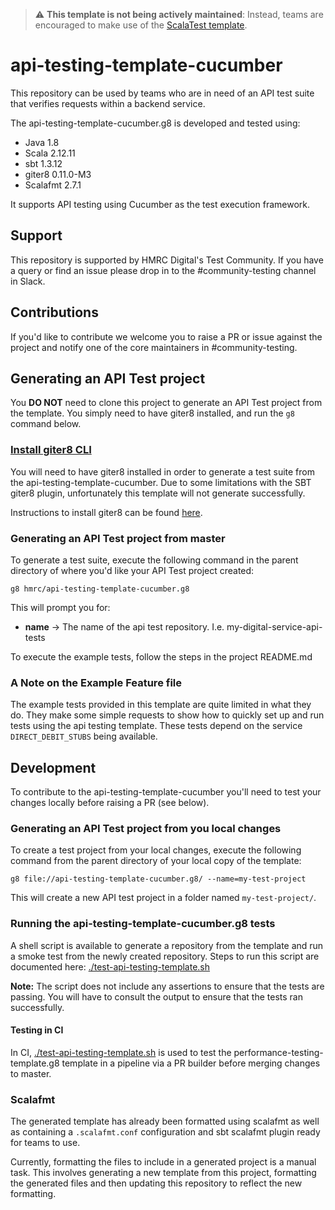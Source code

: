> :warning: **This template is not being actively maintained**: Instead, teams are encouraged to make use of the [ScalaTest template](https://github.com/hmrc/api-testing-template-scalatest.g8).

# api-testing-template-cucumber

This repository can be used by teams who are in need of an API test suite that verifies requests within a backend service. 

The api-testing-template-cucumber.g8 is developed and tested using:
* Java 1.8
* Scala 2.12.11
* sbt 1.3.12
* giter8 0.11.0-M3
* Scalafmt 2.7.1

It supports API testing using Cucumber as the test execution framework.

## Support
This repository is supported by HMRC Digital's Test Community.  If you have a query or find an issue please drop in to the #community-testing channel in Slack.

## Contributions
If you'd like to contribute we welcome you to raise a PR or issue against the project and notify one of the core maintainers in #community-testing.

## Generating an API Test project
You **DO NOT** need to clone this project to generate an API Test project from the template.  You simply need to have giter8 installed, and run the `g8` command below.

### [Install giter8 CLI](#install-giterate) 
You will need to have giter8 installed in order to generate a test suite from the api-testing-template-cucumber. Due to some limitations with the SBT giter8 plugin, unfortunately this template will not generate successfully. 

Instructions to install giter8 can be found [here](http://www.foundweekends.org/giter8/setup.html).

### Generating an API Test project from master
To generate a test suite, execute the following command in the parent directory of where you'd like your API Test project created:
    
    g8 hmrc/api-testing-template-cucumber.g8

This will prompt you for:
- **name** -> The name of the api test repository.  I.e. my-digital-service-api-tests

To execute the example tests, follow the steps in the project README.md

### A Note on the Example Feature file
The example tests provided in this template are quite limited in what they do. They make some simple requests to show 
how to quickly set up and run tests using the api testing template. These tests depend on the service `DIRECT_DEBIT_STUBS` 
being available.

## Development
To contribute to the api-testing-template-cucumber you'll need to test your changes locally before raising a PR (see below).

### Generating an API Test project from you local changes
To create a test project from your local changes, execute the following command from the parent directory of your local copy of the template:

    g8 file://api-testing-template-cucumber.g8/ --name=my-test-project

This will create a new API test project in a folder named `my-test-project/`.  
 
### Running the api-testing-template-cucumber.g8 tests
A shell script is available to generate a repository from the template and run a smoke test 
from the newly created repository. Steps to run this script are documented here:
[./test-api-testing-template.sh](test-api-testing-template.sh)

**Note:** The script does not include any assertions to ensure that the tests are passing. You will have to consult the 
output to ensure that the tests ran successfully.

#### Testing in CI
In CI, [./test-api-testing-template.sh](test-api-testing-template.sh) is used to test the 
performance-testing-template.g8 template in a pipeline via a PR builder before merging changes to master. 


### Scalafmt
The generated template has already been formatted using scalafmt as well as containing a `.scalafmt.conf` configuration and sbt scalafmt plugin ready for teams to use. 

Currently, formatting the files to include in a generated project is a manual task. This involves generating a new template from this project, formatting the generated files and then updating this repository to reflect the new formatting.